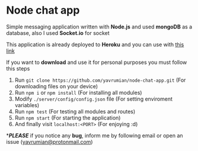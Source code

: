 # Node chat app

Simple messaging application written with **Node.js** and used **mongoDB** as a database, also I used **Socket.io** for socket  

This application is already deployed to **Heroku** and you can use with [this link](http://boiling-forest-58781.herokuapp.com/)

If you want to **download** and use it for personal purposes you must follow this steps

1. Run `git clone https://github.com/yavrumian/node-chat-app.git` (For downloading files on your device)
2. Run `npm i` or `npm install` (For installing all modules)
3. Modify `./server/config/config.json` file (For setting enviroment variables)
4. Run `npm test` (For testing all modules and routes)
5. Run `npm start` (For starting the application)
6. And finally visit `localhost:<PORT>` (For enjoying :d) 

****PLEASE*** if you notice any **bug**, inform me by following email or open an issue (yavrumian@protonmail.com)
